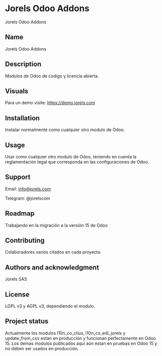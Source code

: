 # Jorels Odoo Addons

Jorels Odoo Addons

## Name

Jorels Odoo Addons

## Description

Modulos de Odoo de codigo y licencia abierta.

## Visuals

Para un demo visite: https://demo.jorels.com

## Installation

Instalar normalmente como cualquier otro modulo de Odoo.

## Usage

Usar como cualquier otro modulo de Odoo, teniendo en cuenta la reglamentación legal que corresponda en las
configuraciones de Odoo.

## Support

Email: info@jorels.com

Telegram: @jorelscom

## Roadmap

Trabajando en la migración a la versión 15 de Odoo

## Contributing

Colaboradores varios citados en cada proyecto.

## Authors and acknowledgment

Jorels SAS

## License

LGPL v3 y AGPL v3, dependiendo el modulo.

## Project status

Actualmente los modulos l10n_co_ciius, l10n_co_edi_jorels y update_from_csv estan en producción y funcionan
perfectamente en Odoo 15. Los demas modulos publicados aquí aún estan en pruebas en Odoo 15 y no deben ser usados en
producción.
